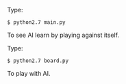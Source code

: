 Type:

    $ python2.7 main.py

To see AI learn by playing against itself.

Type:

    $ python2.7 board.py

To play with AI.
